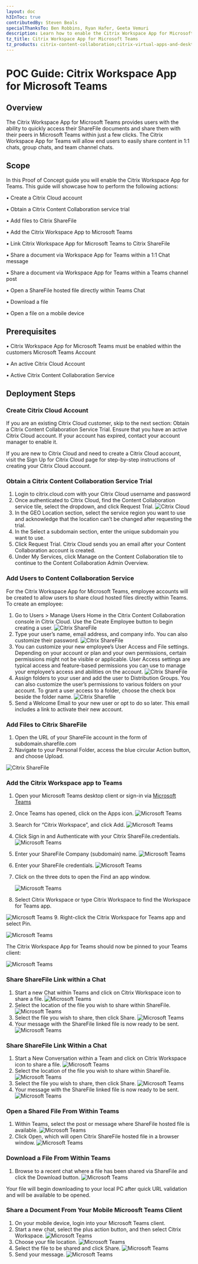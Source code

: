 ```yaml
---
layout: doc
h3InToc: true
contributedBy: Steven Beals
specialThanksTo: Ben Robbins, Ryan Hafer, Geeta Vemuri
description: Learn how to enable the Citrix Workspace App for Microsoft Teams to enable your users to easily access their Citrix ShareFile documents and share them within Teams.
tz_title: Citrix Workspace App for Microsoft Teams
tz_products: citrix-content-collaboration;citrix-virtual-apps-and-desktops;citrix-workspace;
---
```

# POC Guide:  Citrix Workspace App for Microsoft Teams

## Overview

The Citrix Workspace App for Microsoft Teams provides users with the ability to quickly access their ShareFile documents and share them with their peers in Microsoft Teams within just a few clicks. The Citrix Workspace App for Teams will allow end users to easily share content in 1:1 chats, group chats, and team channel chats.

## Scope

In this Proof of Concept guide you will enable the Citrix Workspace App for Teams.  This guide will showcase how to perform the following actions:

• Create a Citrix Cloud account

• Obtain a Citrix Content Collaboration service trial

• Add files to Citrix ShareFile

• Add the Citrix Workspace App to Microsoft Teams

• Link Citrix Workspace App for Microsoft Teams to Citrix ShareFile

• Share a document via Workspace App for Teams within a 1:1 Chat message

• Share a document via Workspace App for Teams within a Teams channel post

• Open a ShareFile hosted file directly within Teams Chat

• Download a file

• Open a file on a mobile device

## Prerequisites

• Citrix Workspace App for Microsoft Teams must be enabled within the customers Microsoft Teams Account

• An active Citrix Cloud Account

• Active Citrix Content Collaboration Service

## Deployment Steps

### Create Citrix Cloud Account

If you are an existing Citrix Cloud customer, skip to the next section: Obtain a Citrix Content Collaboration Service Trial.  Ensure that you have an active Citrix Cloud account. If your account has expired, contact your account manager to enable it.

If you are new to Citrix Cloud and need to create a Citrix Cloud account, visit the Sign Up for Citrix Cloud page for step-by-step instructions of creating your Citrix Cloud account.

### Obtain a Citrix Content Collaboration Service Trial

1.  Login to citrix.cloud.com with your Citrix Cloud username and password
2.  Once authenticated to Citrix Cloud, find the Content Collaboration service tile, select the dropdown, and click Request Trial.
![Citrix Cloud](/en-us/tech-zone/learn/media/poc-guides_citrix-workspace-app-for-microsoft-teams_cc-services.png)
3.  In the GEO Location section, select the service region you want to use and acknowledge that the location can’t be changed after requesting the trial.
4.  In the Select a subdomain section, enter the unique subdomain you want to use.
5.  Click Request Trial. Citrix Cloud sends you an email after your Content Collaboration account is created.
6.  Under My Services, click Manage on the Content Collaboration tile to continue to the Content Collaboration Admin Overview.

### Add Users to Content Collaboration Service

For the Citrix Workspace App for Microsoft Teams, employee accounts will be created to allow users to share cloud hosted files directly within Teams.  To create an employee:

1.  Go to Users > Manage Users Home in the Citrix Content Collaboration console in Citrix Cloud. Use the Create Employee button to begin creating a user.
![Citrix ShareFile](/en-us/tech-zone/learn/media/poc-guides_citrix-workspace-app-for-microsoft-teams_create-employee.png)
2.  Type your user’s name, email address, and company info. You can also customize their password.
![Citrix ShareFile](/en-us/tech-zone/learn/media/poc-guides_citrix-workspace-app-for-microsoft-teams_type-user.png)
3.  You can customize your new employee’s User Access and File settings. Depending on your account or plan and your own permissions, certain permissions might not be visible or applicable. User Access settings are typical access and feature-based permissions you can use to manage your employee’s access and abilities on the account.
![Citrix ShareFile](/en-us/tech-zone/learn/media/poc-guides_citrix-workspace-app-for-microsoft-teams_shareFile-user-access.png)
4.  Assign folders to your user and add the user to Distribution Groups. You can also customize the user’s permissions to various folders on your account. To grant a user access to a folder, choose the check box beside the folder name.
![Citrix Sharefile](/en-us/tech-zone/learn/media/poc-guides_citrix-workspace-app-for-microsoft-teams_shareFile-assign-users-folder.png)
5.  Send a Welcome Email to your new user or opt to do so later. This email includes a link to activate their new account.

### Add Files to Citrix ShareFile

1.  Open the URL of your ShareFile account in the form of subdomain.sharefile.com
2.  Navigate to your Personal Folder, access the blue circular Action button, and choose Upload.

![Citrix ShareFile](/en-us/tech-zone/learn/media/poc-guides_citrix-workspace-app-for-microsoft-teams_shareFile-file-upload.png)

### Add the Citrix Workspace app to Teams

1.  Open your Microsoft Teams desktop client or sign-in via [Microsoft Teams](https://teams.microsoft.com)
2.  Once Teams has opened, click on the Apps icon.
![Microsoft Teams](/en-us/tech-zone/learn/media/poc-guides_citrix-workspace-app-for-microsoft-teams_add-app.png)
3.  Search for “Citrix Workspace”, and click Add.
![Microsoft Teams](/en-us/tech-zone/learn/media/poc-guides_citrix-workspace-app-for-microsoft-teams_msteams-search-workspace.png)
4.  Click Sign in and Authenticate with your Citrix ShareFile.credentials.
![Microsoft Teams](/en-us/tech-zone/learn/media/poc-guides_citrix-workspace-app-for-microsoft-teams_msteams-authenticate.png)
5.  Enter your ShareFile Company (subdomain) name.
![Microsoft Teams](/en-us/tech-zone/learn/media/poc-guides_citrix-workspace-app-for-microsoft-teams_msteams-sfcompanyname.png)
6.  Enter your ShareFile credentials.
![Microsoft Teams](/en-us/tech-zone/learn/media/poc-guides_citrix-workspace-app-for-microsoft-teams_msteams-sfusername.png)
7.  Click on the three dots to open the Find an app window.

    ![Microsoft Teams](/en-us/tech-zone/learn/media/poc-guides_citrix-workspace-app-for-microsoft-teams_msteams-threedots.png)
8.  Select Citrix Workspace or type Citrix Workspace to find the Workspace for Teams app.

![Microsoft Teams](/en-us/tech-zone/learn/media/poc-guides_citrix-workspace-app-for-microsoft-teams_msteams-workspaceapp-select.png)
9.  Right-click the Citrix Workspace for Teams app and select Pin.

![Microsoft Teams](/en-us/tech-zone/learn/media/poc-guides_citrix-workspace-app-for-microsoft-teams_msteams-pin.png)

The Citrix Workspace App for Teams should now be pinned to your Teams client:

![Microsoft Teams](/en-us/tech-zone/learn/media/poc-guides_citrix-workspace-app-for-microsoft-teams_msteams-pinned.png)

### Share ShareFile Link within a Chat

1.  Start a new Chat within Teams and click on Citrix Workspace icon to share a file.
![Microsoft Teams](/en-us/tech-zone/learn/media/poc-guides_citrix-workspace-app-for-microsoft-teams_msteams-chat.png)
2.  Select the location of the file you wish to share within ShareFile.
![Microsoft Teams](/en-us/tech-zone/learn/media/poc-guides_citrix-workspace-app-for-microsoft-teams_msteams-filelocation.png)
3.  Select the file you wish to share, then click Share.
![Microsoft Teams](/en-us/tech-zone/learn/media/poc-guides_citrix-workspace-app-for-microsoft-teams_msteams-filetoshare.png)
4.  Your message with the ShareFile linked file is now ready to be sent.
![Microsoft Teams](/en-us/tech-zone/learn/media/poc-guides_citrix-workspace-app-for-microsoft-teams_msteams-sent.png)

### Share ShareFile Link Within a Chat

1.  Start a New Conversation within a Team and click on Citrix Workspace icon to share a file.
![Microsoft Teams](/en-us/tech-zone/learn/media/poc-guides_citrix-workspace-app-for-microsoft-teams_msteams-chatsend.png)
2.  Select the location of the file you wish to share within ShareFile.
![Microsoft Teams](/en-us/tech-zone/learn/media/poc-guides_citrix-workspace-app-for-microsoft-teams_msteams-filelocation.png)
3.  Select the file you wish to share, then click Share.
![Microsoft Teams](/en-us/tech-zone/learn/media/poc-guides_citrix-workspace-app-for-microsoft-teams_msteams-filetoshare.png)
4.  Your message with the ShareFile linked file is now ready to be sent.
![Microsoft Teams](/en-us/tech-zone/learn/media/poc-guides_citrix-workspace-app-for-microsoft-teams_msteams-chatsend.png)

### Open a Shared File From Within Teams

1.  Within Teams, select the post or message where ShareFile hosted file is available.
![Microsoft Teams](/en-us/tech-zone/learn/media/poc-guides_citrix-workspace-app-for-microsoft-teams_msteams-openfile.png)
2.  Click Open, which will open Citrix ShareFile hosted file in a browser window.
![Microsoft Teams](/en-us/tech-zone/learn/media/poc-guides_citrix-workspace-app-for-microsoft-teams_msteams-openendfile.png)

### Download a File From Within Teams

1.  Browse to a recent chat where a file has been shared via ShareFile and click the Download button.
![Microsoft Teams](/en-us/tech-zone/learn/media/poc-guides_citrix-workspace-app-for-microsoft-teams_msteams-download.png)

Your file will begin downloading to your local PC after quick URL validation and will be available to be opened.

### Share a Document From Your Mobile Microosft Teams Client

1.  On your mobile device, login into your Microsoft Teams client.
2.  Start a new chat, select the plus action button, and then select Citrix Workspace.
![Microsoft Teams](/en-us/tech-zone/learn/media/poc-guides_citrix-workspace-app-for-microsoft-teams_msteams-mobile.png)
3.  Choose your file location.
![Microsoft Teams](/en-us/tech-zone/learn/media/poc-guides_citrix-workspace-app-for-microsoft-teams_msteams-mobilefile.png)
4.  Select the file to be shared and click Share.
![Microsoft Teams](/en-us/tech-zone/learn/media/poc-guides_citrix-workspace-app-for-microsoft-teams_msteams-mobileshare.png)
5.  Send your message.
![Microsoft Teams](/en-us/tech-zone/learn/media/poc-guides_citrix-workspace-app-for-microsoft-teams_msteams-mobilesend.png)
